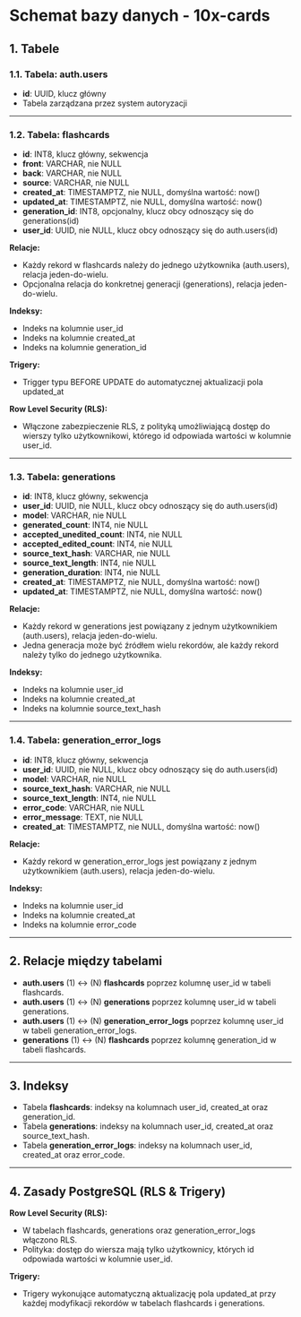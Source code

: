 # Schemat bazy danych - 10x-cards

## 1. Tabele

### 1.1. Tabela: auth.users

- **id**: UUID, klucz główny
- Tabela zarządzana przez system autoryzacji

---

### 1.2. Tabela: flashcards

- **id**: INT8, klucz główny, sekwencja
- **front**: VARCHAR, nie NULL
- **back**: VARCHAR, nie NULL
- **source**: VARCHAR, nie NULL
- **created_at**: TIMESTAMPTZ, nie NULL, domyślna wartość: now()
- **updated_at**: TIMESTAMPTZ, nie NULL, domyślna wartość: now()
- **generation_id**: INT8, opcjonalny, klucz obcy odnoszący się do generations(id)
- **user_id**: UUID, nie NULL, klucz obcy odnoszący się do auth.users(id)

**Relacje:**

- Każdy rekord w flashcards należy do jednego użytkownika (auth.users), relacja jeden-do-wielu.
- Opcjonalna relacja do konkretnej generacji (generations), relacja jeden-do-wielu.

**Indeksy:**

- Indeks na kolumnie user_id
- Indeks na kolumnie created_at
- Indeks na kolumnie generation_id

**Trigery:**

- Trigger typu BEFORE UPDATE do automatycznej aktualizacji pola updated_at

**Row Level Security (RLS):**

- Włączone zabezpieczenie RLS, z polityką umożliwiającą dostęp do wierszy tylko użytkownikowi, którego id odpowiada wartości w kolumnie user_id.

---

### 1.3. Tabela: generations

- **id**: INT8, klucz główny, sekwencja
- **user_id**: UUID, nie NULL, klucz obcy odnoszący się do auth.users(id)
- **model**: VARCHAR, nie NULL
- **generated_count**: INT4, nie NULL
- **accepted_unedited_count**: INT4, nie NULL
- **accepted_edited_count**: INT4, nie NULL
- **source_text_hash**: VARCHAR, nie NULL
- **source_text_length**: INT4, nie NULL
- **generation_duration**: INT4, nie NULL
- **created_at**: TIMESTAMPTZ, nie NULL, domyślna wartość: now()
- **updated_at**: TIMESTAMPTZ, nie NULL, domyślna wartość: now()

**Relacje:**

- Każdy rekord w generations jest powiązany z jednym użytkownikiem (auth.users), relacja jeden-do-wielu.
- Jedna generacja może być źródłem wielu rekordów, ale każdy rekord należy tylko do jednego użytkownika.

**Indeksy:**

- Indeks na kolumnie user_id
- Indeks na kolumnie created_at
- Indeks na kolumnie source_text_hash

---

### 1.4. Tabela: generation_error_logs

- **id**: INT8, klucz główny, sekwencja
- **user_id**: UUID, nie NULL, klucz obcy odnoszący się do auth.users(id)
- **model**: VARCHAR, nie NULL
- **source_text_hash**: VARCHAR, nie NULL
- **source_text_length**: INT4, nie NULL
- **error_code**: VARCHAR, nie NULL
- **error_message**: TEXT, nie NULL
- **created_at**: TIMESTAMPTZ, nie NULL, domyślna wartość: now()

**Relacje:**

- Każdy rekord w generation_error_logs jest powiązany z jednym użytkownikiem (auth.users), relacja jeden-do-wielu.

**Indeksy:**

- Indeks na kolumnie user_id
- Indeks na kolumnie created_at
- Indeks na kolumnie error_code

---

## 2. Relacje między tabelami

- **auth.users** (1) <-> (N) **flashcards** poprzez kolumnę user_id w tabeli flashcards.
- **auth.users** (1) <-> (N) **generations** poprzez kolumnę user_id w tabeli generations.
- **auth.users** (1) <-> (N) **generation_error_logs** poprzez kolumnę user_id w tabeli generation_error_logs.
- **generations** (1) <-> (N) **flashcards** poprzez kolumnę generation_id w tabeli flashcards.

---

## 3. Indeksy

- Tabela **flashcards**: indeksy na kolumnach user_id, created_at oraz generation_id.
- Tabela **generations**: indeksy na kolumnach user_id, created_at oraz source_text_hash.
- Tabela **generation_error_logs**: indeksy na kolumnach user_id, created_at oraz error_code.

---

## 4. Zasady PostgreSQL (RLS & Trigery)

**Row Level Security (RLS):**

- W tabelach flashcards, generations oraz generation_error_logs włączono RLS.
- Polityka: dostęp do wiersza mają tylko użytkownicy, których id odpowiada wartości w kolumnie user_id.

**Trigery:**

- Trigery wykonujące automatyczną aktualizację pola updated_at przy każdej modyfikacji rekordów w tabelach flashcards i generations.
